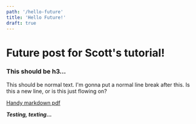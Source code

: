 ```yaml
---
path: '/hello-future'
title: 'Hello Future!'
draft: true
---
```


# Future post for Scott's tutorial!
### This should be h3...



This should be normal text.  I'm gonna put a normal line break after this.
Is this a new line, or is this just flowing on?

[Handy markdown pdf](https://guides.github.com/pdfs/markdown-cheatsheet-online.pdf)

***Testing, texting...***